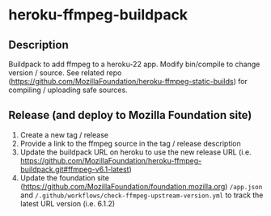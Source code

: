 # heroku-ffmpeg-buildpack

## Description
Buildpack to add ffmpeg to a heroku-22 app. Modify bin/compile to change version / source. See related repo (https://github.com/MozillaFoundation/heroku-ffmpeg-static-builds) for compiling / uploading safe sources.

## Release (and deploy to Mozilla Foundation site)
1) Create a new tag / release
2) Provide a link to the ffmpeg source in the tag / release description
3) Update the buildpack URL on heroku to use the new release URL (i.e. https://github.com/MozillaFoundation/heroku-ffmpeg-buildpack.git#ffmpeg-v6.1-latest)
4) Update the foundation site (https://github.com/MozillaFoundation/foundation.mozilla.org) `/app.json` and `/.github/workflows/check-ffmpeg-upstream-version.yml` to track the latest URL version (i.e. 6.1.2)
